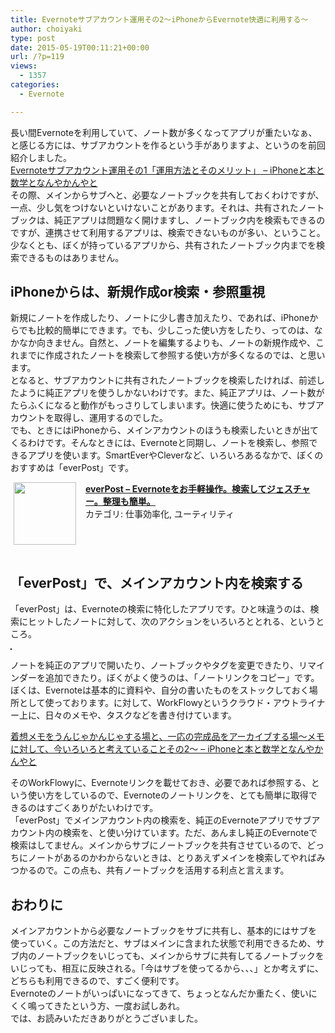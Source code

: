 ```yaml
---
title: Evernoteサブアカウント運用その2～iPhoneからEvernote快適に利用する～
author: choiyaki
type: post
date: 2015-05-19T00:11:21+00:00
url: /?p=119
views:
  - 1357
categories:
  - Evernote

---
```

長い間Evernoteを利用していて、ノート数が多くなってアプリが重たいなぁ、と感じる方には、サブアカウントを作るという手がありますよ、というのを前回紹介しました。  
[Evernoteサブアカウント運用その1「運用方法とそのメリット」 &#8211; iPhoneと本と数学となんやかんやと][1]  
その際、メインからサブへと、必要なノートブックを共有しておくわけですが、一点、少し気をつけないといけないことがあります。それは、共有されたノートブックは、純正アプリは問題なく開けますし、ノートブック内を検索もできるのですが、連携させて利用するアプリは、検索できないものが多い、ということ。少なくとも、ぼくが持っているアプリから、共有されたノートブック内までを検索できるものはありません。

## iPhoneからは、新規作成or検索・参照重視

新規にノートを作成したり、ノートに少し書き加えたり、であれば、iPhoneからでも比較的簡単にできます。でも、少しこった使い方をしたり、ってのは、なかなか向きません。自然と、ノートを編集するよりも、ノートの新規作成や、これまでに作成されたノートを検索して参照する使い方が多くなるのでは、と思います。  
となると、サブアカウントに共有されたノートブックを検索したければ、前述したように純正アプリを使うしかないわけです。また、純正アプリは、ノート数がたらふくになると動作がもっさりしてしまいます。快適に使うためにも、サブアカウントを取得し、運用するのでした。  
でも、ときにはiPhoneから、メインアカウントのほうも検索したいときが出てくるわけです。そんなときには、Evernoteと同期し、ノートを検索し、参照できるアプリを使います。SmartEverやCleverなど、いろいろあるなかで、ぼくのおすすめは「everPost」です。

<span class="appIcon"><img class="appIconImg" height="100" src="https://i2.wp.com/is1.mzstatic.com/image/pf/us/r30/Purple3/v4/ca/b2/c7/cab2c7fb-416c-e5dd-d5cd-d7c35f9e8a89/pr_source.png?fit=660%2C100" style="float:left;margin: 0px 15px 15px 5px;" data-recalc-dims="1" /></span><span class="appName"><strong><a href="https://itunes.apple.com/jp/app/everpost-evernotewoo-shou/id595116637?mt=8&#038;uo=4&#038;at=7gIWFXQQ" target="itunes_store">everPost &#8211; Evernoteをお手軽操作。検索してジェスチャー。整理も簡単。</a></strong></span>  
<span class="appCategory">カテゴリ: 仕事効率化, ユーティリティ</span>  
<span class="badgeL" style="display:inline-block; margin:4px"><a href="https://itunes.apple.com/jp/app/everpost-evernotewoo-shou/id595116637?mt=8&#038;uo=4&#038;at=7gIWFXQQ" target="itunes_store" style="display:inline-block;overflow:hidden;background:url(https://linkmaker.itunes.apple.com/htmlResources/assets/ja_jp//images/web/linkmaker/badge_appstore-lrg.png) no-repeat;width:135px;height:40px;"></a></span><br style="clear:both;" />

## 「everPost」で、メインアカウント内を検索する

「everPost」は、Evernoteの検索に特化したアプリです。ひと味違うのは、検索にヒットしたノートに対して、次のアクションをいろいろととれる、というところ。

<a href="https://www.flickr.com/photos/57988299@N08/17763899716" target="_blank" rel="nofollow"><img src="https://i2.wp.com/farm6.static.flickr.com/5346/17763899716_b9432fc6cf.jpg?w=660" alt="" title="IMG_7158 by choiyaki, on Flickr" style="border: 1px solid black;" data-recalc-dims="1" /></a>

ノートを純正のアプリで開いたり、ノートブックやタグを変更できたり、リマインダーを追加できたり。ぼくがよく使うのは、「ノートリンクをコピー」です。  
ぼくは、Evernoteは基本的に資料や、自分の書いたものをストックしておく場所として使っております。に対して、WorkFlowyというクラウド・アウトライナー上に、日々のメモや、タスクなどを書き付けています。

[着想メモをうんじゃかんじゃする場と、一応の完成品をアーカイブする場～メモに対して、今いろいろと考えていることその2～ &#8211; iPhoneと本と数学となんやかんやと][2]

そのWorkFlowyに、Evernoteリンクを載せておき、必要であれば参照する、という使い方をしているので、Evernoteのノートリンクを、とても簡単に取得できるのはすごくありがたいわけです。  
「everPost」でメインアカウント内の検索を、純正のEvernoteアプリでサブアカウント内の検索を、と使い分けています。ただ、あんまし純正のEvernoteで検索はしてません。メインからサブにノートブックを共有させているので、どっちにノートがあるのかわからないときは、とりあえずメインを検索してやればみつかるので。この点も、共有ノートブックを活用する利点と言えます。

## おわりに

メインアカウントから必要なノートブックをサブに共有し、基本的にはサブを  
使っていく。この方法だと、サブはメインに含まれた状態で利用できるため、サブ内のノートブックをいじっても、メインからサブに共有してるノートブックをいじっても、相互に反映される。「今はサブを使ってるから、、、」とか考えずに、どちらも利用できるので、すごく便利です。  
Evernoteのノートがいっぱいになってきて、ちょっとなんだか重たく、使いにくく鳴ってきたという方、一度お試しあれ。  
では、お読みいただきありがとうございました。

 [1]: https://choiyaki.com/?p=117 "Evernoteサブアカウント運用その1「運用方法とそのメリット」 - iPhoneと本と数学となんやかんやと"
 [2]: https://choiyaki.com/?p=69 "着想メモをうんじゃかんじゃする場と、一応の完成品をアーカイブする場～メモに対して、今いろいろと考えていることその2～ - iPhoneと本と数学となんやかんやと"